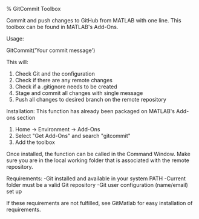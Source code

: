 % GitCommit Toolbox

Commit and push changes to GitHub from MATLAB with one line. This toolbox
can be found in MATLAB's Add-Ons.

Usage:

  GitCommit('Your commit message')

This will:
1. Check Git and the configuration
2. Check if there are any remote changes
3. Check if a .gitignore needs to be created
4. Stage and commit all changes with single message
5. Push all changes to desired branch on the remote repository

Installation:
This function has already been packaged on MATLAB's Add-ons section
1. Home -> Environment -> Add-Ons
2. Select "Get Add-Ons" and search "gitcommit"
3. Add the toolbox

Once installed, the function can be called in the Command Window. Make sure you 
are in the local working folder that is associated with the remote repository. 

Requirements:
-Git installed and available in your system PATH
-Current folder must be a valid Git repository
-Git user configuration (name/email) set up

If these requirements are not fulfilled, see GitMatlab for easy installation of requirements. 
